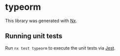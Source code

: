 # typeorm

This library was generated with [Nx](https://nx.dev).

## Running unit tests

Run `nx test typeorm` to execute the unit tests via [Jest](https://jestjs.io).
